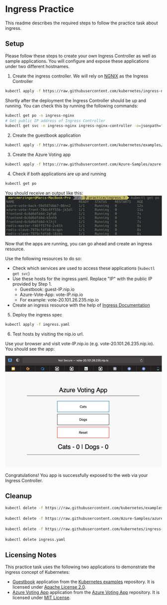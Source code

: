 # Ingress Practice

This readme describes the required steps to follow the practice task about ingress.

## Setup

Please follow these steps to create your own Ingress Controller as well as sample applications. You will configure and expose these applications under two different hostnames.

1. Create the ingress controller. We will rely on [NGNIX](https://kubernetes.github.io/ingress-nginx/deploy/) as the Ingress Controller
```bash
kubectl apply -f https://raw.githubusercontent.com/kubernetes/ingress-nginx/controller-v1.0.0/deploy/static/provider/cloud/deploy.yaml
```

Shortly after the deployment the Ingress Controller should be up and running. You can check this by running the following commands:

```bash
kubectl get po -n ingress-nginx
# Get public IP address of Ingress Controller
kubectl get svc -n ingress-nginx ingress-nginx-controller -o=jsonpath="{.status.loadBalancer.ingress[0].ip}"
```

2. Create the guestbook application

```bash
kubectl apply -f https://raw.githubusercontent.com/kubernetes/examples/master/guestbook/all-in-one/guestbook-all-in-one.yaml
```

3. Create the Azure Voting app

```bash
kubectl apply -f https://raw.githubusercontent.com/Azure-Samples/azure-voting-app-redis/master/azure-vote-all-in-one-redis.yaml
```

4. Check if both applications are up and running

```bash
kubectl get po
```

You should receive an output like this:
![Command output](ApplicationStatus.png)

Now that the apps are running, you can go ahead and create an ingress resource.

Use the following resources to do so:

- Check which services are used to access these applications (`kubectl get svc`)
- Use these hosts for the ingress.yaml. Replace "IP" with the public IP provided by Step 1.
  - Guestbook: guest-IP.nip.io
  - Azure-Vote-App: vote-IP.nip.io
  - For example: vote-20.101.26.235.nip.io
- Create an ingress resource with the help of [Ingress Documentation](https://kubernetes.io/docs/concepts/services-networking/ingress/)

5. Deploy the ingress spec

```bash
kubectl apply -f ingress.yaml
```

6. Test hosts by visiting the nip.io url.

Use your browser and visit vote-IP.nip.io (e.g. vote-20.101.26.235.nip.io). You should see the app:

![Vote App](VoteApp.png)

Congratulations! You app is successfully exposed to the web via your Ingress Controller.

## Cleanup

```bash
kubectl delete -f https://raw.githubusercontent.com/kubernetes/examples/master/guestbook/all-in-one/guestbook-all-in-one.yaml

kubectl delete -f https://raw.githubusercontent.com/Azure-Samples/azure-voting-app-redis/master/azure-vote-all-in-one-redis.yaml

kubectl delete -f https://raw.githubusercontent.com/kubernetes/ingress-nginx/controller-v1.0.0/deploy/static/provider/cloud/deploy.yaml

kubectl delete ingress.yaml
```

## Licensing Notes

This practice task uses the following two applications to demonstrate the ingress concept of Kubernetes:
- [Guestbook](https://github.com/kubernetes/examples/blob/master/guestbook/all-in-one/guestbook-all-in-one.yaml) application from the [Kubernetes examples](https://github.com/kubernetes/examples) repository. It is licensed under [Apache License 2.0](https://github.com/kubernetes/examples/blob/master/LICENSE).
- [Azure Voting App](https://github.com/Azure-Samples/azure-voting-app-redis/blob/master/azure-vote-all-in-one-redis.yaml) application from the [Azure Voting App](https://github.com/Azure-Samples/azure-voting-app-redis) repository. It is licensed under [MIT License](https://github.com/Azure-Samples/azure-voting-app-redis/blob/master/LICENSE).

